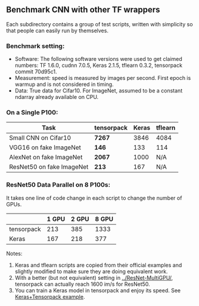 ## Benchmark CNN with other TF wrappers

Each subdirectory contains a group of test scripts,
written with simplicity so that people can easily run by themselves.

### Benchmark setting:

* Software: The following software versions were used to get claimed numbers:
TF 1.6.0, cudnn 7.0.5, Keras 2.1.5, tflearn 0.3.2, tensorpack commit 70d95c1.
* Measurement: speed is measured by images per second. First epoch is warmup and
	is not considered in timing.
* Data: True data for Cifar10. For ImageNet, assumed to be a constant ndarray already available on CPU.

### On a Single P100:
| Task											  | tensorpack	 | Keras	  | tflearn  |
| --------------------------- | ------------ | ------   | -------  |
| Small CNN on Cifar10 			  |		__7267__   | 3846     | 4084     |
| VGG16 on fake ImageNet			|		__146__		 | 133			| 114      |
| AlexNet on fake ImageNet	  |		__2067__	 | 1000			| N/A      |
| ResNet50 on fake ImageNet	  |		__213__	   | 167			| N/A      |

### ResNet50 Data Parallel on 8 P100s:

It takes one line of code change in each script to change the number of GPUs.

|						  | 1 GPU   | 2 GPU  | 8 GPU |
| ----------- | ------- | ------ | ------|
| tensorpack  | 213     |	385	   | 1333  |
| Keras			  | 167     |	218		 |  377  |

Notes:

1. Keras and tflearn scripts are copied from their official examples and slightly modified
	to make sure they are doing equivalent work.
2. With a better (but not equivalent) setting in [../ResNet-MultiGPU/](../ResNet-MultiGPU/),
	tensorpack can actually reach 1600 im/s for ResNet50.
3. You can train a Keras model in tensorpack and enjoy its speed.
See [Keras+Tensorpack example](https://github.com/ppwwyyxx/tensorpack/tree/master/examples/keras).
